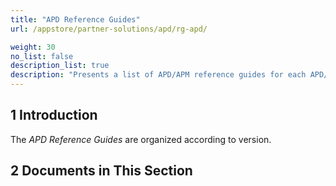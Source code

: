 ```yaml
---
title: "APD Reference Guides"
url: /appstore/partner-solutions/apd/rg-apd/

weight: 30
no_list: false
description_list: true
description: "Presents a list of APD/APM reference guides for each APD/APM version."
---
```


## 1 Introduction

The *APD Reference Guides* are organized according to version.

## 2 Documents in This Section
